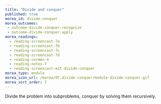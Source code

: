 ```yaml
---
title: "Divide and conquer"
published: true
morea_id: divide-conquer
morea_outcomes:
 - outcome-divide-conquer-recognize
 - outcome-divide-conquer-apply
morea_readings:
  - reading-screencast-7a
  - reading-screencast-7b
  - reading-screencast-7c
  - reading-screencast-7d
  - reading-cormen-4
  - reading-notes-7
  - reading-screencast-mit-divide-conquer
morea_type: module
morea_icon_url: /morea/07.divide-conquer/module-divide-conquer.gif
morea_sort_order: 7
---
```


Divide the problem into subproblems, conquer by solving them recursively.
